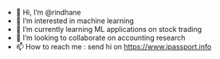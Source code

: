 - 👋 Hi, I’m @rindhane
- 👀 I’m interested in machine learning
- 🌱 I’m currently learning ML applications on stock trading
- 💞️ I’m looking to collaborate on accounting research
- 📫 How to reach me : send hi on https://www.ipassport.info

<!---
rindhane/rindhane is a ✨ special ✨ repository because its `README.md` (this file) appears on your GitHub profile.
You can click the Preview link to take a look at your changes.
--->
